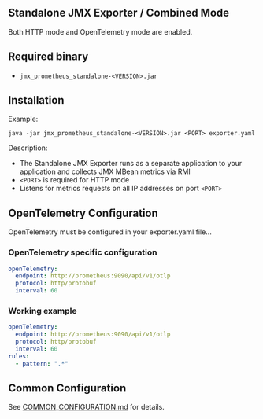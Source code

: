 Standalone JMX Exporter / Combined Mode
---

Both HTTP mode and OpenTelemetry mode are enabled.

## Required binary

- `jmx_prometheus_standalone-<VERSION>.jar`

## Installation

Example:

```shell
java -jar jmx_prometheus_standalone-<VERSION>.jar <PORT> exporter.yaml
```

Description:

- The Standalone JMX Exporter runs as a separate application to your application and collects JMX MBean metrics via RMI 
- `<PORT>` is required for HTTP mode
- Listens for metrics requests on all IP addresses on port `<PORT>`

## OpenTelemetry Configuration

OpenTelemetry must be configured in your exporter.yaml file...

### OpenTelemetry specific configuration

```yaml
openTelemetry:
  endpoint: http://prometheus:9090/api/v1/otlp
  protocol: http/protobuf
  interval: 60
```

### Working example

```yaml
openTelemetry:
  endpoint: http://prometheus:9090/api/v1/otlp
  protocol: http/protobuf
  interval: 60
rules:
  - pattern: ".*"
```

## Common Configuration

See [COMMON_CONFIGURATION.md](../COMMON_CONFIGURATION.md) for details.


